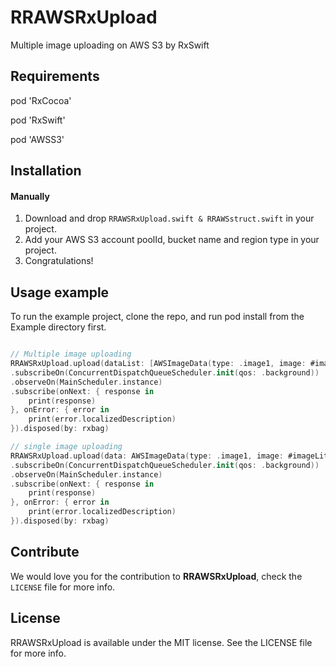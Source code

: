 # RRAWSRxUpload
Multiple image uploading on AWS S3 by RxSwift

## Requirements

pod 'RxCocoa'

pod 'RxSwift'

pod 'AWSS3'

## Installation

#### Manually
1. Download and drop ```RRAWSRxUpload.swift & RRAWSstruct.swift``` in your project.
2. Add your AWS S3 account poolId, bucket name and region type in your project.
3. Congratulations!  

## Usage example
To run the example project, clone the repo, and run pod install from the Example directory first.


```swift

// Multiple image uploading
RRAWSRxUpload.upload(dataList: [AWSImageData(type: .image1, image: #imageLiteral(resourceName: "chekbox")), AWSImageData(type: .image2, image: #imageLiteral(resourceName: "l_star_h"))])
.subscribeOn(ConcurrentDispatchQueueScheduler.init(qos: .background))
.observeOn(MainScheduler.instance)
.subscribe(onNext: { response in
    print(response)
}, onError: { error in
    print(error.localizedDescription)
}).disposed(by: rxbag)

// single image uploading
RRAWSRxUpload.upload(data: AWSImageData(type: .image1, image: #imageLiteral(resourceName: "chekbox")))
.subscribeOn(ConcurrentDispatchQueueScheduler.init(qos: .background))
.observeOn(MainScheduler.instance)
.subscribe(onNext: { response in
    print(response)
}, onError: { error in
    print(error.localizedDescription)
}).disposed(by: rxbag)

```

## Contribute

We would love you for the contribution to **RRAWSRxUpload**, check the ``LICENSE`` file for more info.


## License

RRAWSRxUpload is available under the MIT license. See the LICENSE file for more info.
